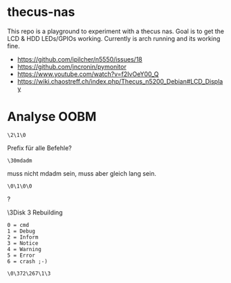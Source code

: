 # thecus-nas
This repo is a playground to experiment with a thecus nas. Goal is to get the LCD &amp; HDD LEDs/GPIOs working. Currently is arch running and its working fine. 


- https://github.com/ipilcher/n5550/issues/18
- https://github.com/jncronin/pymonitor
- https://www.youtube.com/watch?v=f2IvOeY00_Q
- https://wiki.chaostreff.ch/index.php/Thecus_n5200_Debian#LCD_Display


# Analyse OOBM
```
\2\1\0
```
Prefix für alle Befehle?

```
\30mdadm
```
muss nicht mdadm sein, muss aber gleich lang sein.

```
\0\1\0\0
```
?

\3Disk 3 Rebuilding

    0 = cmd
    1 = Debug
    2 = Inform
    3 = Notice
    4 = Warning
    5 = Error
    6 = crash ;-)
    
```
\0\372\267\1\3 
```
